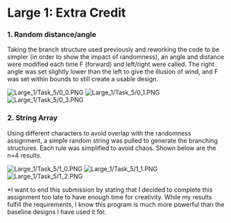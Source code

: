 # Large 1: Extra Credit



### 1. Random distance/angle

Taking the branch structure used previously and reworking the code to be simpler (in order to show the impact of randomness), an angle and distance were modified each time F (forward) and left/right were called. The right angle was set slightly lower than the left to give the illusion of wind, and F was set within bounds to still create a usable design.

![Large_1/Task_5/0_0.PNG](/CSCI_4830_Blog/Large_1/Task_5/0_0.PNG)
![Large_1/Task_5/0_1.PNG](/CSCI_4830_Blog/Large_1/Task_5/0_1.PNG)
![Large_1/Task_5/0_3.PNG](/CSCI_4830_Blog/Large_1/Task_5/0_3.PNG)

### 2. String Array

Using different characters to avoid overlap with the randomness assignment, a simple random string was pulled to generate the branching structures. Each rule was simplified to avoid chaos. Shown below are the n=4 results.

![Large_1/Task_5/1_0.PNG](/CSCI_4830_Blog/Large_1/Task_5/1_0.PNG)
![Large_1/Task_5/1_1.PNG](/CSCI_4830_Blog/Large_1/Task_5/1_1.PNG)
![Large_1/Task_5/1_2.PNG](/CSCI_4830_Blog/Large_1/Task_5/1_2.PNG)

<script src="https://gist.github.com/vish9955/bc94a102b8dbc6130c49d580f02ba5c6.js"></script>
<script src="https://gist.github.com/vish9955/2a9b759ac867d2f60ed0ba118bbfa8ef.js"></script>

*I want to end this submission by stating that I decided to complete this assignment too late to have enough time for creativity. While my results fulfill the requirements, I know this program is much more powerful than the baseline designs I have used it for.